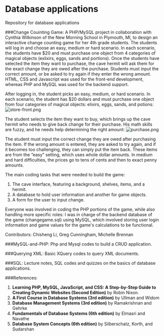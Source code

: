 Database applications
============

Repository for database applications

###Change Couinting Game:
A PHP/MySQL project in collaboration with Cynthia Wilkinson of the New Morning School in Plymouth, MI, to design an interactive change counting game for her 4th grade students. The students will log in and choose an easy, medium or hard scenario. In each scenario, the students have $20 and must purchase one object from 4 categories of magical objects (exlixirs, eggs, sands and portions). Once the students have selected the item they want to purchase, the cave hermit will ask them for the exact change they are owed after the purchase. Students must input the correct amount, or be asked to try again if they enter the wrong amount. HTML, CSS and Javascript was used for the front-end development, whereas PHP and MySQL was used for the backend support. 

After logging in, the student picks an easy, medium, or hard scenario. In each scenario, the student has $20 dollars and must purchase one object from four categories of magical objects: elixirs, eggs, sands, and potions: 
![store-front.png](https://github.com/shngli/Database-apps/blob/master/Change%20Counting%20Game/store-front.png)

The student selects the item they want to buy, which brings up the cave hermit who needs to give back change for their purchase. His math skills are fuzzy, and he needs help determining the right amount:
![purchase.png](https://github.com/shngli/Database-apps/blob/master/Change%20Counting%20Game/store-front.png)

The student must input the correct change they are owed after purchasing the item. If the wrong amount is entered, they are asked to try again, and if it becomes too challenging, they can simply put the item back. These items are from the “easy” setting, which uses whole dollar amounts. In medium and hard difficulties, the prices go to tens of cents and then to exact penny amounts.

The main coding tasks that were needed to build the game:

1) The cave interface, featuring a background, shelves, items, and a hermit.
2) A database to hold user information and another for game objects.
3) A form for the user to input change.

Everyone was involved in coding the PHP portions of the game, while also handling more specific roles: I was in charge of the backend database of the game (changegame.sql) using MySQL, which involved storing user login information and game values for the game's calculations to be functional.

Contributors: Chisheng Li, Greg Cunningham, Michelle Brennan

###MySQL-and-PHP:
Php and Mysql codes to build a CRUD application.

###Querying XML:
Basic XQuery codes to query XML documents.

###SQL:
Lecture notes, SQL codes and quizzes on the basics of database applications.

###References:
1. **Learning PHP, MySQL, JavaScript, and CSS: A Step-by-Step Guide to Creating Dynamic Websites (Second Edition)** by Robin Nixon. 
2. **A First Course in Database Systems (3rd edition)** by Ullman and Widom
3. **Database Management Systems (3rd edition)** by Ramakrishnan and Gehrke
4. **Fundamentals of Database Systems (6th edition)** by Elmasri and Navathe
5. **Database System Concepts (6th edition)** by Silberschatz, Korth, and Sudarshan
